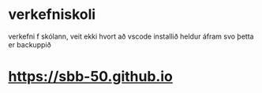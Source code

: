 # verkefniskoli
verkefni f skólann, veit ekki hvort að vscode installið heldur áfram svo þetta er backuppið
# https://sbb-50.github.io